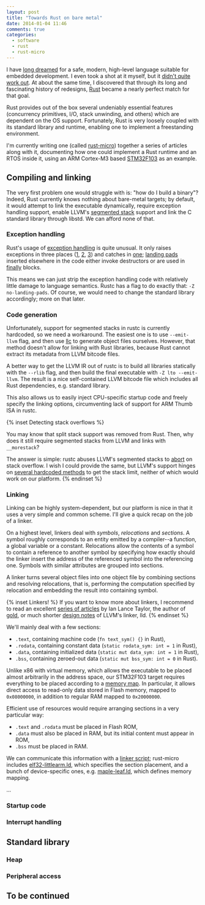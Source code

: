 ```yaml
---
layout: post
title: "Towards Rust on bare metal"
date: 2014-01-04 11:46
comments: true
categories:
  - software
  - rust
  - rust-micro
---
```


I have [long dreamed][lang-for-embedded] for a safe, modern, high-level language suitable for
embedded development. I even took a shot at it myself, but it [didn't quite work out][foundry-cancel].
At about the same time, I discovered that through its long and fascinating history of redesigns,
[Rust][rust] became a nearly perfect match for that goal.

[lang-for-embedded]: http://localhost:4000/blog/2012/12/06/a-language-for-embedded-developers/
[foundry-cancel]: http://localhost:4000/blog/2013/12/21/foundry-has-been-cancelled/
[rust]: http://rust-lang.org

Rust provides out of the box several undeniably essential features (concurrency primitives, I/O,
stack unwinding, and others) which are dependent on the OS support. Fortunately, Rust is very
loosely coupled with its standard library and runtime, enabling one to implement a freestanding
environment.

I'm currently writing one (called [rust-micro][]) together a series of articles along with it,
documenting how one could implement a Rust runtime and an RTOS inside it, using an ARM Cortex-M3
based [STM32F103][] as an example.

[rust-micro]: http://github.com/whitequark/rust-micro
[stm32f103]: http://www.st.com/web/catalog/mmc/FM141/SC1169/SS1031/LN1565

<!--more-->

## Compiling and linking

The very first problem one would struggle with is: "how do I build a binary"? Indeed, Rust currently
knows nothing about bare-metal targets; by default, it would attempt to link the executable
dynamically, require exception handling support, enable LLVM's [segmented stack][split-stack]
support and link the C standard library through libstd. We can afford none of that.

[split-stack]: http://llvm.org/docs/SegmentedStacks.html

### Exception handling

Rust's usage of [exception handling][ehabi] is quite unusual. It only raises exceptions in three places
([1][raise-1], [2][raise-2], [3][raise-3]) and catches in [one][catch]; [landing pads][landing-pad]
inserted elsewhere in the code either invoke destructors or are used in [finally][] blocks.

This means we can just strip the exception handling code with relatively little damage to language
semantics. Rustc has a flag to do exactly that: `-Z no-landing-pads`. Of course, we would need to
change the standard library accordingly; more on that later.

[ehabi]: http://mentorembedded.github.io/cxx-abi/abi-eh.html
[raise-1]: https://github.com/mozilla/rust/blob/46412876/src/libsyntax/ext/expand.rs#L702
[raise-2]: https://github.com/mozilla/rust/blob/46412876/src/libstd/unstable/lang.rs#L20
[raise-3]: https://github.com/mozilla/rust/blob/46412876/src/libstd/rt/borrowck.rs
[catch]: https://github.com/mozilla/rust/blob/46412876/src/libstd/rt/task.rs#L105
[landing-pad]: http://mentorembedded.github.io/cxx-abi/abi-eh.html#defs
[finally]: https://github.com/mozilla/rust/blob/46412876/src/libstd/unstable/finally.rs

### Code generation

Unfortunately, support for segmented stacks in rustc is currently hardcoded, so we need
a workaround. The easiest one is to use `--emit-llvm` flag, and then use [llc][] to generate object
files ourselves. However, that method doesn't allow for linking with Rust libraries, because Rust
cannot extract its metadata from LLVM bitcode files.

A better way to get the LLVM IR out of rustc is to build all libraries statically with the `--rlib`
flag, and then build the final executable with `-Z lto --emit-llvm`. The result is a nice
self-contained LLVM bitcode file which includes all Rust dependencies, e.g. standard library.

This also allows us to easily inject CPU-specific startup code and freely specify the linking
options, circumventing lack of support for ARM Thumb ISA in rustc.

{% inset Detecting stack overflows %}
<p>You may know that split stack support was removed from Rust. Then, why does it still require
segmented stacks from LLVM and links with <code>__morestack</code>?</p>

The answer is simple: rustc abuses LLVM's segmented stacks to
<a href="https://github.com/mozilla/rust/blob/46412876/src/libstd/unstable/stack.rs#L29">abort</a>
on stack overflow. I wish I could provide the same, but LLVM's support hinges on
<a href="https://github.com/luqmana/llvm/blob/8841dce/lib/Target/ARM/ARMFrameLowering.cpp#L1574">several hardcoded methods</a> to get the stack limit, neither of which would work on our platform.
{% endinset %}

[llc]: http://llvm.org/docs/CommandGuide/llc.html

### Linking

Linking can be highly system-dependent, but our platform is nice in that it uses a very simple and
common scheme. I'll give a quick recap on the job of a linker.

On a highest level, linkers deal with _symbols_, _relocations_ and _sections_. A symbol roughly
corresponds to an entity emitted by a compiler--a function, a global variable or a constant.
Relocations allow the contents of a symbol to contain a reference to another symbol by specifying
how exactly should the linker insert the address of the referenced symbol into the referencing one.
Symbols with similar attributes are grouped into sections.

A linker turns several object files into one object file by combining sections and resolving
relocations, that is, performing the computation specified by relocation and embedding the result
into containing symbol.

{% inset Linkers! %}
If you want to know more about linkers, I recommend to read an excellent
<a href="http://www.airs.com/blog/page/5?s=linkers">series of articles</a> by Ian Lance Taylor,
the author of <a href="http://en.wikipedia.org/wiki/Gold_(linker)">gold</a>, or much shorter
<a href="http://lld.llvm.org/design.html">design notes</a> of LLVM's linker, lld.
{% endinset %}

We'll mainly deal with a few sections:

  * `.text`, containing machine code (`fn text_sym() {}` in Rust),
  * `.rodata`, containing constant data (`static rodata_sym: int = 1` in Rust),
  * `.data`, containing initialized data (`static mut data_sym: int = 1` in Rust),
  * `.bss`, containing zeroed-out data (`static mut bss_sym: int = 0` in Rust).

Unlike x86 with virtual memory, which allows the executable to be placed almost arbitrarily in the
address space, our STM32F103 target requires everything to be placed according to
a [memory map][stm32f103-mmap]. In particular, it allows direct access to read-only data stored
in Flash memory, mapped to `0x08000000`, in addition to regular RAM mapped to `0x20000000`.

Efficient use of resources would require arranging sections in a very particular way:

  * `.text` and `.rodata` must be placed in Flash ROM,
  * `.data` must also be placed in RAM, but its initial content must appear in ROM,
  * `.bss` must be placed in RAM.

We can communicate this information with a [linker script][ldscript]; rust-micro includes
[elf32-littlearm.ld][], which specifies the section placement, and a bunch of device-specific ones,
e.g. [maple-leaf.ld][], which defines memory mapping.

...

[stm32f103-mmap]: /images/towards-rust-on-bare-metal/stm32f103-mmap.png
[ldscript]: https://sourceware.org/binutils/docs/ld/Scripts.html
[elf32-littlearm.ld]: https://github.com/whitequark/rust-micro/blob/master/lib/scripts/elf32-littlearm.ld
[maple-leaf.ld]: https://github.com/whitequark/rust-micro/blob/master/lib/scripts/maple-leaf.ld

### Startup code

### Interrupt handling

## Standard library

### Heap

### Peripheral access

## To be continued

